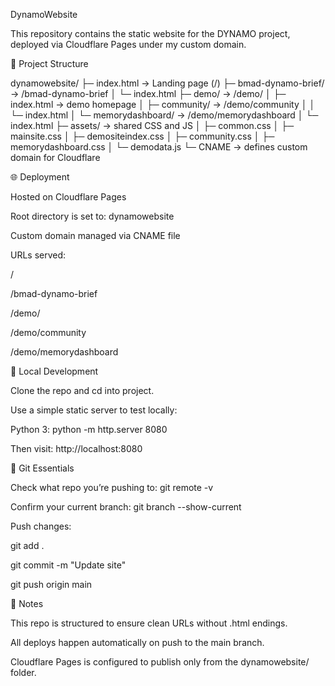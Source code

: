 DynamoWebsite

This repository contains the static website for the DYNAMO project, deployed via Cloudflare Pages under my custom domain.

📂 Project Structure

dynamowebsite/
├─ index.html → Landing page (/)
├─ bmad-dynamo-brief/ → /bmad-dynamo-brief
│ └─ index.html
├─ demo/ → /demo/
│ ├─ index.html → demo homepage
│ ├─ community/ → /demo/community
│ │ └─ index.html
│ └─ memorydashboard/ → /demo/memorydashboard
│ └─ index.html
├─ assets/ → shared CSS and JS
│ ├─ common.css
│ ├─ mainsite.css
│ ├─ demositeindex.css
│ ├─ community.css
│ ├─ memorydashboard.css
│ └─ demodata.js
└─ CNAME → defines custom domain for Cloudflare

🌐 Deployment

Hosted on Cloudflare Pages

Root directory is set to: dynamowebsite

Custom domain managed via CNAME file

URLs served:

/

/bmad-dynamo-brief

/demo/

/demo/community

/demo/memorydashboard

🔧 Local Development

Clone the repo and cd into project.

Use a simple static server to test locally:

Python 3:
python -m http.server 8080

Then visit: http://localhost:8080

🚀 Git Essentials

Check what repo you’re pushing to: git remote -v

Confirm your current branch: git branch --show-current

Push changes:

git add .

git commit -m "Update site"

git push origin main

📝 Notes

This repo is structured to ensure clean URLs without .html endings.

All deploys happen automatically on push to the main branch.

Cloudflare Pages is configured to publish only from the dynamowebsite/ folder.
